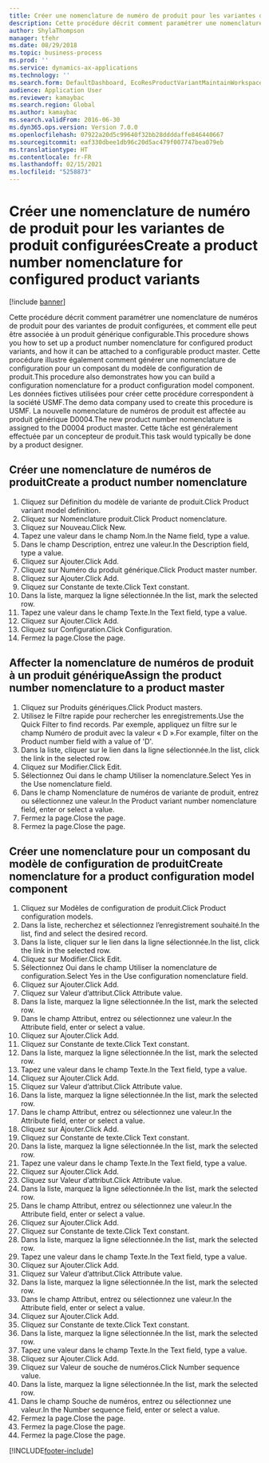 ```yaml
---
title: Créer une nomenclature de numéro de produit pour les variantes de produit configurées
description: Cette procédure décrit comment paramétrer une nomenclature de numéros de produit pour des variantes de produit configurées, et comment elle peut être associée à un produit générique configurable.
author: ShylaThompson
manager: tfehr
ms.date: 08/29/2018
ms.topic: business-process
ms.prod: ''
ms.service: dynamics-ax-applications
ms.technology: ''
ms.search.form: DefaultDashboard, EcoResProductVariantMaintainWorkspace, EcoResNomenclature, EcoResProductListPage, EcoResProductDetails, PCProductConfigurationModelListPage, PCProductConfigurationModelDetails
audience: Application User
ms.reviewer: kamaybac
ms.search.region: Global
ms.author: kamaybac
ms.search.validFrom: 2016-06-30
ms.dyn365.ops.version: Version 7.0.0
ms.openlocfilehash: 07922a20d5c99640f32bb28ddddaffe846440667
ms.sourcegitcommit: eaf330dbee1db96c20d5ac479f007747bea079eb
ms.translationtype: HT
ms.contentlocale: fr-FR
ms.lasthandoff: 02/15/2021
ms.locfileid: "5258873"
---
```

# <a name="create-a-product-number-nomenclature-for-configured-product-variants"></a><span data-ttu-id="0a108-103">Créer une nomenclature de numéro de produit pour les variantes de produit configurées</span><span class="sxs-lookup"><span data-stu-id="0a108-103">Create a product number nomenclature for configured product variants</span></span>

[!include [banner](../../includes/banner.md)]

<span data-ttu-id="0a108-104">Cette procédure décrit comment paramétrer une nomenclature de numéros de produit pour des variantes de produit configurées, et comment elle peut être associée à un produit générique configurable.</span><span class="sxs-lookup"><span data-stu-id="0a108-104">This procedure shows you how to set up a product number nomenclature for configured product variants, and how it can be attached to a configurable product master.</span></span> <span data-ttu-id="0a108-105">Cette procédure illustre également comment générer une nomenclature de configuration pour un composant du modèle de configuration de produit.</span><span class="sxs-lookup"><span data-stu-id="0a108-105">This procedure also demonstrates how you can build a configuration nomenclature for a product configuration model component.</span></span> <span data-ttu-id="0a108-106">Les données fictives utilisées pour créer cette procédure correspondent à la société USMF.</span><span class="sxs-lookup"><span data-stu-id="0a108-106">The demo data company used to create this procedure is USMF.</span></span> <span data-ttu-id="0a108-107">La nouvelle nomenclature de numéros de produit est affectée au produit générique D0004.</span><span class="sxs-lookup"><span data-stu-id="0a108-107">The new product number nomenclature is assigned to the D0004 product master.</span></span> <span data-ttu-id="0a108-108">Cette tâche est généralement effectuée par un concepteur de produit.</span><span class="sxs-lookup"><span data-stu-id="0a108-108">This task would typically be done by a product designer.</span></span>


## <a name="create-a-product-number-nomenclature"></a><span data-ttu-id="0a108-109">Créer une nomenclature de numéros de produit</span><span class="sxs-lookup"><span data-stu-id="0a108-109">Create a product number nomenclature</span></span>
1. <span data-ttu-id="0a108-110">Cliquez sur Définition du modèle de variante de produit.</span><span class="sxs-lookup"><span data-stu-id="0a108-110">Click Product variant model definition.</span></span>
2. <span data-ttu-id="0a108-111">Cliquez sur Nomenclature produit.</span><span class="sxs-lookup"><span data-stu-id="0a108-111">Click Product nomenclature.</span></span>
3. <span data-ttu-id="0a108-112">Cliquez sur Nouveau.</span><span class="sxs-lookup"><span data-stu-id="0a108-112">Click New.</span></span>
4. <span data-ttu-id="0a108-113">Tapez une valeur dans le champ Nom.</span><span class="sxs-lookup"><span data-stu-id="0a108-113">In the Name field, type a value.</span></span>
5. <span data-ttu-id="0a108-114">Dans le champ Description, entrez une valeur.</span><span class="sxs-lookup"><span data-stu-id="0a108-114">In the Description field, type a value.</span></span>
6. <span data-ttu-id="0a108-115">Cliquez sur Ajouter.</span><span class="sxs-lookup"><span data-stu-id="0a108-115">Click Add.</span></span>
7. <span data-ttu-id="0a108-116">Cliquez sur Numéro du produit générique.</span><span class="sxs-lookup"><span data-stu-id="0a108-116">Click Product master number.</span></span>
8. <span data-ttu-id="0a108-117">Cliquez sur Ajouter.</span><span class="sxs-lookup"><span data-stu-id="0a108-117">Click Add.</span></span>
9. <span data-ttu-id="0a108-118">Cliquez sur Constante de texte.</span><span class="sxs-lookup"><span data-stu-id="0a108-118">Click Text constant.</span></span>
10. <span data-ttu-id="0a108-119">Dans la liste, marquez la ligne sélectionnée.</span><span class="sxs-lookup"><span data-stu-id="0a108-119">In the list, mark the selected row.</span></span>
11. <span data-ttu-id="0a108-120">Tapez une valeur dans le champ Texte.</span><span class="sxs-lookup"><span data-stu-id="0a108-120">In the Text field, type a value.</span></span>
12. <span data-ttu-id="0a108-121">Cliquez sur Ajouter.</span><span class="sxs-lookup"><span data-stu-id="0a108-121">Click Add.</span></span>
13. <span data-ttu-id="0a108-122">Cliquez sur Configuration.</span><span class="sxs-lookup"><span data-stu-id="0a108-122">Click Configuration.</span></span>
14. <span data-ttu-id="0a108-123">Fermez la page.</span><span class="sxs-lookup"><span data-stu-id="0a108-123">Close the page.</span></span>

## <a name="assign-the-product-number-nomenclature-to-a-product-master"></a><span data-ttu-id="0a108-124">Affecter la nomenclature de numéros de produit à un produit générique</span><span class="sxs-lookup"><span data-stu-id="0a108-124">Assign the product number nomenclature to a product master</span></span>
1. <span data-ttu-id="0a108-125">Cliquez sur Produits génériques.</span><span class="sxs-lookup"><span data-stu-id="0a108-125">Click Product masters.</span></span>
2. <span data-ttu-id="0a108-126">Utilisez le Filtre rapide pour rechercher les enregistrements.</span><span class="sxs-lookup"><span data-stu-id="0a108-126">Use the Quick Filter to find records.</span></span> <span data-ttu-id="0a108-127">Par exemple, appliquez un filtre sur le champ Numéro de produit avec la valeur « D ».</span><span class="sxs-lookup"><span data-stu-id="0a108-127">For example, filter on the Product number field with a value of 'D'.</span></span>
3. <span data-ttu-id="0a108-128">Dans la liste, cliquer sur le lien dans la ligne sélectionnée.</span><span class="sxs-lookup"><span data-stu-id="0a108-128">In the list, click the link in the selected row.</span></span>
4. <span data-ttu-id="0a108-129">Cliquez sur Modifier.</span><span class="sxs-lookup"><span data-stu-id="0a108-129">Click Edit.</span></span>
5. <span data-ttu-id="0a108-130">Sélectionnez Oui dans le champ Utiliser la nomenclature.</span><span class="sxs-lookup"><span data-stu-id="0a108-130">Select Yes in the Use nomenclature field.</span></span>
6. <span data-ttu-id="0a108-131">Dans le champ Nomenclature de numéros de variante de produit, entrez ou sélectionnez une valeur.</span><span class="sxs-lookup"><span data-stu-id="0a108-131">In the Product variant number nomenclature field, enter or select a value.</span></span>
7. <span data-ttu-id="0a108-132">Fermez la page.</span><span class="sxs-lookup"><span data-stu-id="0a108-132">Close the page.</span></span>
8. <span data-ttu-id="0a108-133">Fermez la page.</span><span class="sxs-lookup"><span data-stu-id="0a108-133">Close the page.</span></span>

## <a name="create-nomenclature-for-a-product-configuration-model-component"></a><span data-ttu-id="0a108-134">Créer une nomenclature pour un composant du modèle de configuration de produit</span><span class="sxs-lookup"><span data-stu-id="0a108-134">Create nomenclature for a product configuration model component</span></span>
1. <span data-ttu-id="0a108-135">Cliquez sur Modèles de configuration de produit.</span><span class="sxs-lookup"><span data-stu-id="0a108-135">Click Product configuration models.</span></span>
2. <span data-ttu-id="0a108-136">Dans la liste, recherchez et sélectionnez l’enregistrement souhaité.</span><span class="sxs-lookup"><span data-stu-id="0a108-136">In the list, find and select the desired record.</span></span>
3. <span data-ttu-id="0a108-137">Dans la liste, cliquer sur le lien dans la ligne sélectionnée.</span><span class="sxs-lookup"><span data-stu-id="0a108-137">In the list, click the link in the selected row.</span></span>
4. <span data-ttu-id="0a108-138">Cliquez sur Modifier.</span><span class="sxs-lookup"><span data-stu-id="0a108-138">Click Edit.</span></span>
5. <span data-ttu-id="0a108-139">Sélectionnez Oui dans le champ Utiliser la nomenclature de configuration.</span><span class="sxs-lookup"><span data-stu-id="0a108-139">Select Yes in the Use configuration nomenclature field.</span></span>
6. <span data-ttu-id="0a108-140">Cliquez sur Ajouter.</span><span class="sxs-lookup"><span data-stu-id="0a108-140">Click Add.</span></span>
7. <span data-ttu-id="0a108-141">Cliquez sur Valeur d’attribut.</span><span class="sxs-lookup"><span data-stu-id="0a108-141">Click Attribute value.</span></span>
8. <span data-ttu-id="0a108-142">Dans la liste, marquez la ligne sélectionnée.</span><span class="sxs-lookup"><span data-stu-id="0a108-142">In the list, mark the selected row.</span></span>
9. <span data-ttu-id="0a108-143">Dans le champ Attribut, entrez ou sélectionnez une valeur.</span><span class="sxs-lookup"><span data-stu-id="0a108-143">In the Attribute field, enter or select a value.</span></span>
10. <span data-ttu-id="0a108-144">Cliquez sur Ajouter.</span><span class="sxs-lookup"><span data-stu-id="0a108-144">Click Add.</span></span>
11. <span data-ttu-id="0a108-145">Cliquez sur Constante de texte.</span><span class="sxs-lookup"><span data-stu-id="0a108-145">Click Text constant.</span></span>
12. <span data-ttu-id="0a108-146">Dans la liste, marquez la ligne sélectionnée.</span><span class="sxs-lookup"><span data-stu-id="0a108-146">In the list, mark the selected row.</span></span>
13. <span data-ttu-id="0a108-147">Tapez une valeur dans le champ Texte.</span><span class="sxs-lookup"><span data-stu-id="0a108-147">In the Text field, type a value.</span></span>
14. <span data-ttu-id="0a108-148">Cliquez sur Ajouter.</span><span class="sxs-lookup"><span data-stu-id="0a108-148">Click Add.</span></span>
15. <span data-ttu-id="0a108-149">Cliquez sur Valeur d’attribut.</span><span class="sxs-lookup"><span data-stu-id="0a108-149">Click Attribute value.</span></span>
16. <span data-ttu-id="0a108-150">Dans la liste, marquez la ligne sélectionnée.</span><span class="sxs-lookup"><span data-stu-id="0a108-150">In the list, mark the selected row.</span></span>
17. <span data-ttu-id="0a108-151">Dans le champ Attribut, entrez ou sélectionnez une valeur.</span><span class="sxs-lookup"><span data-stu-id="0a108-151">In the Attribute field, enter or select a value.</span></span>
18. <span data-ttu-id="0a108-152">Cliquez sur Ajouter.</span><span class="sxs-lookup"><span data-stu-id="0a108-152">Click Add.</span></span>
19. <span data-ttu-id="0a108-153">Cliquez sur Constante de texte.</span><span class="sxs-lookup"><span data-stu-id="0a108-153">Click Text constant.</span></span>
20. <span data-ttu-id="0a108-154">Dans la liste, marquez la ligne sélectionnée.</span><span class="sxs-lookup"><span data-stu-id="0a108-154">In the list, mark the selected row.</span></span>
21. <span data-ttu-id="0a108-155">Tapez une valeur dans le champ Texte.</span><span class="sxs-lookup"><span data-stu-id="0a108-155">In the Text field, type a value.</span></span>
22. <span data-ttu-id="0a108-156">Cliquez sur Ajouter.</span><span class="sxs-lookup"><span data-stu-id="0a108-156">Click Add.</span></span>
23. <span data-ttu-id="0a108-157">Cliquez sur Valeur d’attribut.</span><span class="sxs-lookup"><span data-stu-id="0a108-157">Click Attribute value.</span></span>
24. <span data-ttu-id="0a108-158">Dans la liste, marquez la ligne sélectionnée.</span><span class="sxs-lookup"><span data-stu-id="0a108-158">In the list, mark the selected row.</span></span>
25. <span data-ttu-id="0a108-159">Dans le champ Attribut, entrez ou sélectionnez une valeur.</span><span class="sxs-lookup"><span data-stu-id="0a108-159">In the Attribute field, enter or select a value.</span></span>
26. <span data-ttu-id="0a108-160">Cliquez sur Ajouter.</span><span class="sxs-lookup"><span data-stu-id="0a108-160">Click Add.</span></span>
27. <span data-ttu-id="0a108-161">Cliquez sur Constante de texte.</span><span class="sxs-lookup"><span data-stu-id="0a108-161">Click Text constant.</span></span>
28. <span data-ttu-id="0a108-162">Dans la liste, marquez la ligne sélectionnée.</span><span class="sxs-lookup"><span data-stu-id="0a108-162">In the list, mark the selected row.</span></span>
29. <span data-ttu-id="0a108-163">Tapez une valeur dans le champ Texte.</span><span class="sxs-lookup"><span data-stu-id="0a108-163">In the Text field, type a value.</span></span>
30. <span data-ttu-id="0a108-164">Cliquez sur Ajouter.</span><span class="sxs-lookup"><span data-stu-id="0a108-164">Click Add.</span></span>
31. <span data-ttu-id="0a108-165">Cliquez sur Valeur d’attribut.</span><span class="sxs-lookup"><span data-stu-id="0a108-165">Click Attribute value.</span></span>
32. <span data-ttu-id="0a108-166">Dans la liste, marquez la ligne sélectionnée.</span><span class="sxs-lookup"><span data-stu-id="0a108-166">In the list, mark the selected row.</span></span>
33. <span data-ttu-id="0a108-167">Dans le champ Attribut, entrez ou sélectionnez une valeur.</span><span class="sxs-lookup"><span data-stu-id="0a108-167">In the Attribute field, enter or select a value.</span></span>
34. <span data-ttu-id="0a108-168">Cliquez sur Ajouter.</span><span class="sxs-lookup"><span data-stu-id="0a108-168">Click Add.</span></span>
35. <span data-ttu-id="0a108-169">Cliquez sur Constante de texte.</span><span class="sxs-lookup"><span data-stu-id="0a108-169">Click Text constant.</span></span>
36. <span data-ttu-id="0a108-170">Dans la liste, marquez la ligne sélectionnée.</span><span class="sxs-lookup"><span data-stu-id="0a108-170">In the list, mark the selected row.</span></span>
37. <span data-ttu-id="0a108-171">Tapez une valeur dans le champ Texte.</span><span class="sxs-lookup"><span data-stu-id="0a108-171">In the Text field, type a value.</span></span>
38. <span data-ttu-id="0a108-172">Cliquez sur Ajouter.</span><span class="sxs-lookup"><span data-stu-id="0a108-172">Click Add.</span></span>
39. <span data-ttu-id="0a108-173">Cliquez sur Valeur de souche de numéros.</span><span class="sxs-lookup"><span data-stu-id="0a108-173">Click Number sequence value.</span></span>
40. <span data-ttu-id="0a108-174">Dans la liste, marquez la ligne sélectionnée.</span><span class="sxs-lookup"><span data-stu-id="0a108-174">In the list, mark the selected row.</span></span>
41. <span data-ttu-id="0a108-175">Dans le champ Souche de numéros, entrez ou sélectionnez une valeur.</span><span class="sxs-lookup"><span data-stu-id="0a108-175">In the Number sequence field, enter or select a value.</span></span>
42. <span data-ttu-id="0a108-176">Fermez la page.</span><span class="sxs-lookup"><span data-stu-id="0a108-176">Close the page.</span></span>
43. <span data-ttu-id="0a108-177">Fermez la page.</span><span class="sxs-lookup"><span data-stu-id="0a108-177">Close the page.</span></span>
44. <span data-ttu-id="0a108-178">Fermez la page.</span><span class="sxs-lookup"><span data-stu-id="0a108-178">Close the page.</span></span>



[!INCLUDE[footer-include](../../../includes/footer-banner.md)]